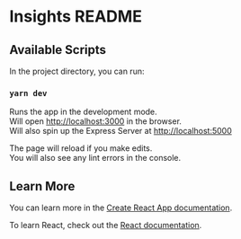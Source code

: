 # Insights README

## Available Scripts

In the project directory, you can run:

### `yarn dev`

Runs the app in the development mode.<br>
Will open [http://localhost:3000](http://localhost:3000) in the browser.<br>
Will also spin up the Express Server at [http://localhost:5000](http://localhost:5000)<br>

The page will reload if you make edits.<br>
You will also see any lint errors in the console.

## Learn More

You can learn more in the [Create React App documentation](https://facebook.github.io/create-react-app/docs/getting-started).

To learn React, check out the [React documentation](https://reactjs.org/).
